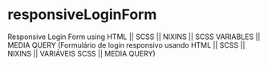 # responsiveLoginForm
Responsive Login Form using HTML || SCSS || NIXINS || SCSS VARIABLES || MEDIA QUERY (Formulário de login responsivo usando HTML || SCSS || NIXINS || VARIÁVEIS SCSS || MEDIA QUERY)
